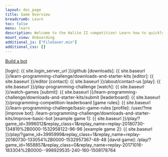 ```yaml
---
layout: doc_page
title: Game Overview
breadcrumb: Learn
toc: false
menu: learn
description: Welcome to the Halite II competition! Learn how to quickly get started downloading, building, and submitting an AI bot.
mount_view: Onboarding
additional_js: ["FileSaver.min"]
additional_css: []
---
```

<script>
  var site_downloads = {{ site.data.downloads | jsonify }};
</script>

<div class="build-a-bot text-center">
  <a href="#" class="btn btn-primary">Build a bot</a>
</div>

[login]: {{ site.login_server_url }}/github
[downloads]: {{ site.baseurl }}/learn-programming-challenge/downloads-and-starter-kits
[editor]: {{ site.baseurl }}/editor
[contact]: {{ site.baseurl }}/about/contact-us
[play]: {{ site.baseurl }}/play-programming-challenge
[watch]: {{ site.baseurl }}/watch-games
[submit]: {{ site.baseurl }}/learn-programming-challenge/downloads-and-starter-kits/submit
[leaderboard]: {{ site.baseurl }}/programming-competition-leaderboard
[game rules]: {{ site.baseurl }}/learn-programming-challenge/basic-game-rules
[profile]: /user/?me
[improve bot]: /learn-programming-challenge/downloads-and-starter-kits/improve-basic-bot
[example game 1]: {{ site.baseurl }}/play/?game_id=3996012&replay_class=1&replay_name=replay-20180730-134819%2B0000-1532958122-96-96
[example game 2]: {{ site.baseurl }}/play/?game_id=3995999&replay_class=1&replay_name=replay-20180730-133054%2B0000-1532957367-48-48
[david game]: /play/?game_id=1658857&replay_class=0&replay_name=replay-20171016-183304%2B0000--998929535-240-160-1508178764
